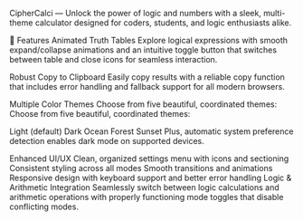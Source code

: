 
CipherCalci — Unlock the power of logic and numbers with a sleek, multi-theme calculator designed for coders, students, and logic enthusiasts alike.

🚀 Features
Animated Truth Tables
Explore logical expressions with smooth expand/collapse animations and an intuitive toggle button that switches between table and close icons for seamless interaction.

Robust Copy to Clipboard
Easily copy results with a reliable copy function that includes error handling and fallback support for all modern browsers.

Multiple Color Themes
Choose from five beautiful, coordinated themes:
Choose from five beautiful, coordinated themes:

Light (default)
Dark
Ocean
Forest
Sunset
Plus, automatic system preference detection enables dark mode on supported devices.

Enhanced UI/UX
Clean, organized settings menu with icons and sectioning
Consistent styling across all modes
Smooth transitions and animations
Responsive design with keyboard support and better error handling
Logic & Arithmetic Integration
Seamlessly switch between logic calculations and arithmetic operations with properly functioning mode toggles that disable conflicting modes.

